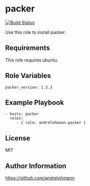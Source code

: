 packer
======

[![Build Status](https://travis-ci.org/andrelohmann/ansible-role-packer.svg?branch=master)](https://travis-ci.org/andrelohmann/ansible-role-packer)

Use this role to install packer.

Requirements
------------

This role requires ubuntu.

Role Variables
--------------

    packer_version: 1.3.3

Example Playbook
----------------

    - hosts: packer
      roles:
         - { role: andrelohmann.packer }

License
-------

MIT

Author Information
------------------

https://github.com/andrelohmann
